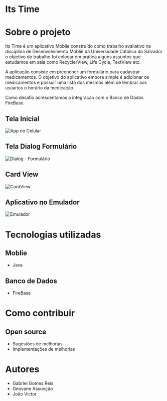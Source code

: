 # Its Time

# Sobre o projeto

Its Time é um aplicativo Moblie construído como trabalho avaliativo na disciplina de Desenvolvimento Moblie da Universidade Católica do Salvador
o objetivo do trabalho foi colocar em prática alguns assuntos que estudamos em sala como RecyclerView, Life Cycle, TextView etc.


A aplicação consiste em preencher um formulário para cadastrar medicamentos.
O objetivo do aplicativo embora simple é adicionar os medicamentos e possuir uma lista dos mesmos além de  lembrar aos usúarios o horário da medicação. 

Como desafio acrescentamos a integração com o Banco de Dados FireBase.


## Tela Inicial
![App no Celular](https://user-images.githubusercontent.com/89217325/233497098-b8310197-7a0d-4cff-b8bd-ccfebf9ba071.jpeg)

## Tela Dialog Formulário
![Dialog - Formulário](https://user-images.githubusercontent.com/89217325/233497225-0a726db6-58eb-47bf-9d9e-79664f72c775.jpeg)

## Card View
![CardView](https://user-images.githubusercontent.com/89217325/233497303-5ea4de1a-cd25-47e3-9afe-e1f5f43f877f.jpeg)

## Aplicativo no Emulador
![Emulador](https://user-images.githubusercontent.com/89217325/233497421-f66e5f5c-5c39-41c5-a027-b27e020c0e3b.jpeg)

# Tecnologias utilizadas
## Moblie
- Java

## Banco de Dados
- FireBase

# Como contribuir
## Open source
- Sugestões de melhorias
- Implementações de melhorias

# Autores

- Gabriel Gomes Reis
- Geovane Assunção
- João Victor
